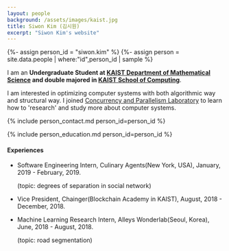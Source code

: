 ```yaml
---
layout: people
background: /assets/images/kaist.jpg
title: Siwon Kim (김시원)
excerpt: "Siwon Kim's website"
---
```


{%- assign person_id = "siwon.kim" %}
{%- assign person = site.data.people | where:"id",person_id | sample %}

I am an **Undergraduate Student at [KAIST Department of Mathematical Science](https://mathsci.kaist.ac.kr) and double majored in [KAIST School of Computing](https://cs.kaist.ac.kr)**.    


I am interested in optimizing computer systems with both algorithmic way and structural way. I joined [Concurrency and Parallelism Laboratory](https://www.fearless.systems) to learn how to 'research' and study more about computer systems.



{% include person_contact.md person_id=person_id %}


{% include person_education.md person_id=person_id %}


#### Experiences

- Software Engineering Intern, Culinary Agents(New York, USA), January, 2019 - February, 2019.

  (topic: degrees of separation in social network)

- Vice President, Chainger(Blockchain Academy in KAIST), August, 2018 - December, 2018.

- Machine Learning Research Intern, Alleys Wonderlab(Seoul, Korea), June, 2018 - August, 2018.

  (topic: road segmentation)
